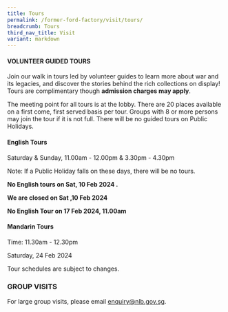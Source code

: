 ```yaml
---
title: Tours
permalink: /former-ford-factory/visit/tours/
breadcrumb: Tours
third_nav_title: Visit
variant: markdown
---
```

#### VOLUNTEER GUIDED TOURS

Join our walk in tours led by volunteer guides to learn more about war and its legacies, and discover the stories behind the rich collections on display!  Tours are complimentary though **admission charges may apply**.

The meeting point for all tours is at the lobby.  There are 20 places available on a first come, first served basis per tour.  Groups with 8 or more persons may join the tour if it is not full.  There will be no guided tours on Public Holidays.  

#### **English Tours**
Saturday & Sunday, 11.00am - 12.00pm 
& 3.30pm - 4.30pm

Note: If a Public Holiday falls on these days,
there will be no tours.

**No English tours on Sat, 10 Feb 2024
.** 

**We are closed on Sat ,10 Feb 2024**



**No English Tour on 17 Feb 2024, 11.00am**

#### **Mandarin Tours**
Time: 11.30am - 12.30pm

Saturday, 24 Feb 2024


Tour schedules are subject to changes.

### GROUP VISITS

For large group visits, please email enquiry@nlb.gov.sg.